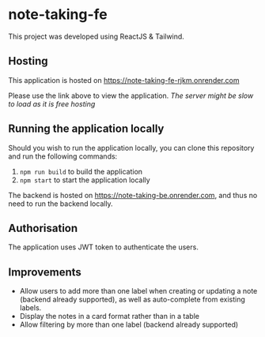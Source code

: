 # note-taking-fe

This project was developed using ReactJS & Tailwind.

## Hosting

This application is hosted on https://note-taking-fe-rjkm.onrender.com

Please use the link above to view the application.
*The server might be slow to load as it is free hosting* 

## Running the application locally

Should you wish to run the application locally, you can clone this repository and run the following commands:
1.  `npm run build` to build the application
2.  `npm start` to start the application locally

The backend is hosted on https://note-taking-be.onrender.com, and thus no need to run the backend locally.

## Authorisation
The application uses JWT token to authenticate the users.

## Improvements
- Allow users to add more than one label when creating or updating a note (backend already supported), as well as auto-complete from existing labels.
- Display the notes in a card format rather than in a table
- Allow filtering by more than one label (backend already supported)
